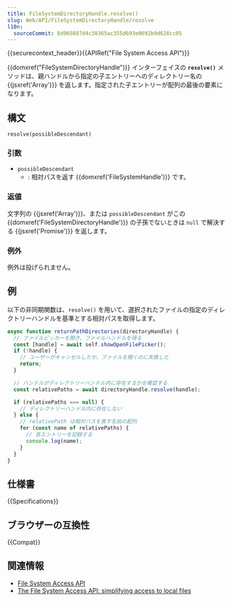 ```yaml
---
title: FileSystemDirectoryHandle.resolve()
slug: Web/API/FileSystemDirectoryHandle/resolve
l10n:
  sourceCommit: 8d965687d4c38365ac355d693e0692b9d628cc05
---
```


{{securecontext_header}}{{APIRef("File System Access API")}}

{{domxref("FileSystemDirectoryHandle")}} インターフェイスの **`resolve()`** メソッドは、親ハンドルから指定の子エントリーへのディレクトリー名の {{jsxref('Array')}} を返します。指定された子エントリーが配列の最後の要素になります。

## 構文

```js-nolint
resolve(possibleDescendant)
```

### 引数

- `possibleDescendant`
  - : 相対パスを返す {{domxref('FileSystemHandle')}} です。

### 返値

文字列の {{jsxref('Array')}}、または `possibleDescendant` がこの {{domxref('FileSystemDirectoryHandle')}} の子孫でないときは `null` で解決する {{jsxref('Promise')}} を返します。

### 例外

例外は投げられません。

## 例

以下の非同期関数は、`resolve()` を用いて、選択されたファイルの指定のディレクトリーハンドルを基準とする相対パスを取得します。

```js
async function returnPathDirectories(directoryHandle) {
  // ファイルピッカーを開き、ファイルハンドルを得る
  const [handle] = await self.showOpenFilePicker();
  if (!handle) {
    // ユーザーがキャンセルしたか、ファイルを開くのに失敗した
    return;
  }

  // ハンドルがディレクトリーハンドル内に存在するかを確認する
  const relativePaths = await directoryHandle.resolve(handle);

  if (relativePaths === null) {
    // ディレクトリーハンドル内に存在しない
  } else {
    // relativePath は相対パスを表す名前の配列
    for (const name of relativePaths) {
      // 各エントリーを記録する
      console.log(name);
    }
  }
}
```

## 仕様書

{{Specifications}}

## ブラウザーの互換性

{{Compat}}

## 関連情報

- [File System Access API](/ja/docs/Web/API/File_System_Access_API)
- [The File System Access API: simplifying access to local files](https://web.dev/file-system-access/)
